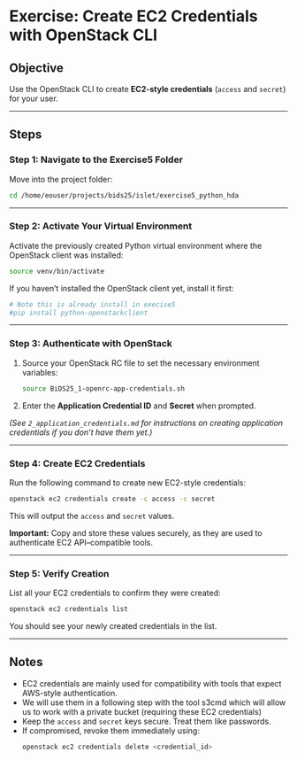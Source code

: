 # Exercise: Create EC2 Credentials with OpenStack CLI

## Objective
Use the OpenStack CLI to create **EC2-style credentials** (`access` and `secret`) for your user.

---

## Steps

### Step 1: Navigate to the Exercise5 Folder
Move into the project folder:
```bash
cd /home/eouser/projects/bids25/islet/exercise5_python_hda
```

---

### Step 2: Activate Your Virtual Environment
Activate the previously created Python virtual environment where the OpenStack client was installed:
```bash
source venv/bin/activate
```

If you haven’t installed the OpenStack client yet, install it first:
```bash
# Note this is already install in execise5
#pip install python-openstackclient
```

---

### Step 3: Authenticate with OpenStack
1. Source your OpenStack RC file to set the necessary environment variables:
   ```bash
   source BiDS25_1-openrc-app-credentials.sh
   ```
2. Enter the **Application Credential ID** and **Secret** when prompted.

*(See `2_application_credentials.md` for instructions on creating application credentials if you don’t have them yet.)*

---

### Step 4: Create EC2 Credentials
Run the following command to create new EC2-style credentials:
```bash
openstack ec2 credentials create -c access -c secret
```
This will output the `access` and `secret` values.

**Important:** Copy and store these values securely, as they are used to authenticate EC2 API–compatible tools.

---

### Step 5: Verify Creation
List all your EC2 credentials to confirm they were created:
```bash
openstack ec2 credentials list
```
You should see your newly created credentials in the list.

---

## Notes
- EC2 credentials are mainly used for compatibility with tools that expect AWS-style authentication.
- We will use them in a following step with the tool s3cmd which will allow us to work with a private bucket (requiring these EC2 credentials)
- Keep the `access` and `secret` keys secure. Treat them like passwords.
- If compromised, revoke them immediately using:
  ```bash
  openstack ec2 credentials delete <credential_id>
  ```